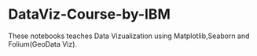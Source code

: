 # DataViz-Course-by-IBM
These notebooks teaches Data Vizualization using Matplotlib,Seaborn and Folium(GeoData Viz).
